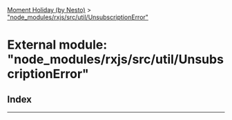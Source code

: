 [Moment Holiday (by Nesto)](../README.md) > ["node_modules/rxjs/src/util/UnsubscriptionError"](../modules/_node_modules_rxjs_src_util_unsubscriptionerror_.md)

# External module: "node_modules/rxjs/src/util/UnsubscriptionError"

## Index

---

